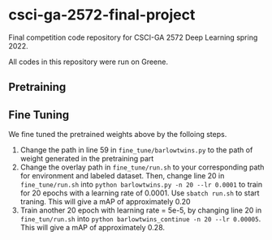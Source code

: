 # csci-ga-2572-final-project
Final competition code repository for CSCI-GA 2572 Deep Learning spring 2022.

All codes in this repository were run on Greene.

## Pretraining

## Fine Tuning
We fine tuned the pretrained weights above by the folloing steps.
1. Change the path in line 59 in `fine_tune/barlowtwins.py` to the path of weight generated in the pretraining part
2. Change the overlay path in `fine_tune/run.sh` to your corresponding path for environment and labeled dataset. Then, change line 20 in `fine_tune/run.sh` into `python barlowtwins.py -n 20 --lr 0.0001` to train for 20 epochs with a learning rate of 0.0001. Use `sbatch run.sh` to start traning. This will give a mAP of approximately 0.20
3. Train another 20 epoch with learning rate = 5e-5, by changing line 20 in `fine_tun/run.sh` into `python barlowtwins_continue -n 20 --lr 0.00005`. This will give a mAP of approximately 0.28.